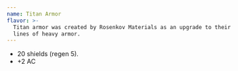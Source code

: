 ```yaml
---
name: Titan Armor
flavor: >-
  Titan armor was created by Rosenkov Materials as an upgrade to their other
  lines of heavy armor.
---
```

- 20 shields (regen 5).
- +2 AC